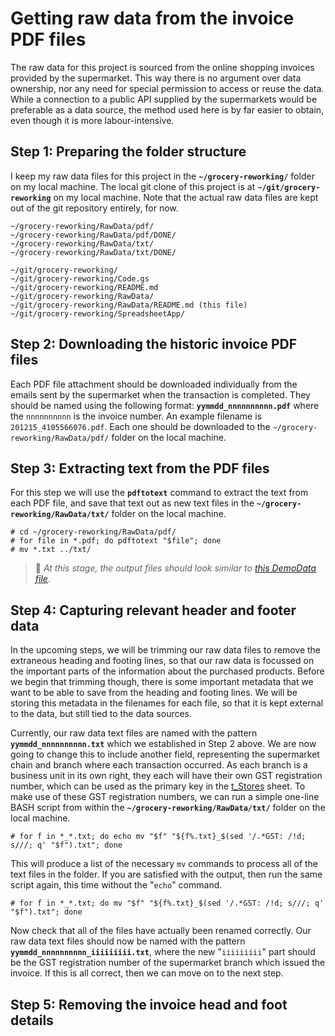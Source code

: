 # Getting raw data from the invoice PDF files
The raw data for this project is sourced from the online shopping invoices provided by the supermarket. This way there is no argument over data ownership, nor any need for special permission to access or reuse the data. While a connection to a public API supplied by the supermarkets would be preferable as a data source, the method used here is by far easier to obtain, even though it is more labour-intensive.

## Step 1: Preparing the folder structure
I keep my raw data files for this project in the **`~/grocery-reworking/`** folder on my local machine. The local git clone of this project is at **`~/git/grocery-reworking`** on my local machine. Note that the actual raw data files are kept out of the git repository entirely, for now.
```
~/grocery-reworking/RawData/pdf/
~/grocery-reworking/RawData/pdf/DONE/
~/grocery-reworking/RawData/txt/
~/grocery-reworking/RawData/txt/DONE/

~/git/grocery-reworking/
~/git/grocery-reworking/Code.gs
~/git/grocery-reworking/README.md
~/git/grocery-reworking/RawData/
~/git/grocery-reworking/RawData/README.md (this file)
~/git/grocery-reworking/SpreadsheetApp/   
```
## Step 2: Downloading the historic invoice PDF files
Each PDF file attachment should be downloaded individually from the emails sent by the supermarket when the transaction is completed. They should be named using the following format: **`yymmdd_nnnnnnnnnn.pdf`** where the `nnnnnnnnnn` is the invoice number. An example filename is `201215_4105566076.pdf`. Each one should be downloaded to the `~/grocery-reworking/RawData/pdf/` folder on the local machine.

## Step 3: Extracting text from the PDF files
For this step we will use the **`pdftotext`** command to extract the text from each PDF file, and save that text out as new text files in the **`~/grocery-reworking/RawData/txt/`** folder on the local machine.
```sh=
# cd ~/grocery-reworking/RawData/pdf/
# for file in *.pdf; do pdftotext "$file"; done
# mv *.txt ../txt/
```

> 🚀 *At this stage, the output files should look similar to* [*this DemoData file*](https://github.com/frittro/grocery-reworking/blob/f12d673f9c0b75c3e439ad18139952ee2bc84503/RawData/DemoData/150101__2224567890.txt).

## Step 4: Capturing relevant header and footer data
In the upcoming steps, we will be trimming our raw data files to remove the extraneous heading and footing lines, so that our raw data is focussed on the important parts of the information about the purchased products. Before we begin that trimming though, there is some important metadata that we want to be able to save from the heading and footing lines. We will be storing this metadata in the filenames for each file, so that it is kept external to the data, but still tied to the data sources.

Currently, our raw data text files are named with the pattern **`yymmdd_nnnnnnnnnn.txt`** which we established in Step 2 above. We are now going to change this to include another field, representing the supermarket chain and branch where each transaction occurred. As each branch is a business unit in its own right, they each will have their own GST registration number, which can be used as the primary key in the [t_Stores](https://github.com/frittro/grocery-reworking/blob/main/SpreadsheetApp/t_Stores) sheet. To make use of these GST registration numbers, we can run a simple one-line BASH script from within the **`~/grocery-reworking/RawData/txt/`** folder on the local machine.
```sh=
# for f in *_*.txt; do echo mv "$f" "${f%.txt}_$(sed '/.*GST: /!d; s///; q' "$f").txt"; done
```
This will produce a list of the necessary `mv` commands to process all of the text files in the folder. If you are satisfied with the output, then run the same script again, this time without the "`echo`" command.
```sh=
# for f in *_*.txt; do mv "$f" "${f%.txt}_$(sed '/.*GST: /!d; s///; q' "$f").txt"; done
```
Now check that all of the files have actually been renamed correctly. Our raw data text files should now be named with the pattern **`yymmdd_nnnnnnnnnn_iiiiiiiii.txt`**, where the new "`iiiiiiiii`" part should be the GST registration number of the supermarket branch which issued the invoice. If this is all correct, then we can move on to the next step.

## Step 5: Removing the invoice head and foot details
